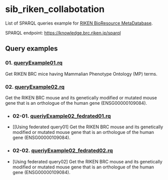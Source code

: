 # sib_riken_collabotation

List of SPARQL queries example for [RIKEN BioResource MetaDatabase](https://knowledge.brc.riken.jp/bioresource/).

SPARQL endpoint: https://knowledge.brc.riken.jp/sparql

## Query examples
### 01. [queryExample01.rq](https://github.com/kushidat/sib_riken_collabotation/blob/main/queriyExample01.rq)
Get RIKEN BRC mice having Mammalian Phenotype Ontology (MP) terms.


### 02. [queryExample02.rq](https://github.com/kushidat/sib_riken_collabotation/blob/main/queriyExample02.rq)
Get the RIKEN BRC mouse and its genetically modified or mutated mouse gene that is an orthologue of the human gene (ENSG00000109084).

  - ### 02-01. [queriyExample02_fedrated01.rq](https://github.com/kushidat/sib_riken_collabotation/blob/main/queriyExample02_fedrated01.rq)
  - [[Using federated query01] Get the RIKEN BRC mouse and its genetically modified or mutated mouse gene that is an orthologue of the human gene (ENSG00000109084).


  - ### 02-02. [queriyExample02_fedrated02.rq](https://github.com/kushidat/sib_riken_collabotation/blob/main/queriyExample02_fedrated02.rq)
  - [Using federated query02] Get the RIKEN BRC mouse and its genetically modified or mutated mouse gene that is an orthologue of the human gene (ENSG00000109084).
